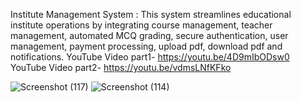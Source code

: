 Institute Management System : This system streamlines educational institute operations by integrating course management, teacher management, automated MCQ grading, secure authentication, user management, payment processing, upload pdf, download pdf and notifications. 
YouTube Video part1- https://youtu.be/4D9mIbODsw0
YouTube Video part2- https://youtu.be/vdmsLNfKFko

![Screenshot (117)](https://github.com/user-attachments/assets/b3b90ffb-0f1a-4d04-8ae0-b35af30beaa7)
![Screenshot (114)](https://github.com/)
